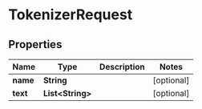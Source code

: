 

# TokenizerRequest


## Properties

| Name | Type | Description | Notes |
|------------ | ------------- | ------------- | -------------|
|**name** | **String** |  |  [optional] |
|**text** | **List&lt;String&gt;** |  |  [optional] |



